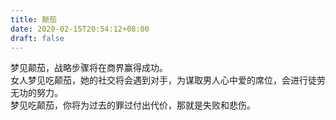 ```yaml
---
title: 颠茄
date: 2020-02-15T20:54:12+08:00
draft: false
---
```


梦见颠茄，战略步骤将在商界赢得成功。<br>
女人梦见吃颠茄，她的社交将会遇到对手，为谋取男人心中爱的席位，会进行徒劳无功的努力。<br>
梦见吃颠茄，你将为过去的罪过付出代价，那就是失败和悲伤。<br>
